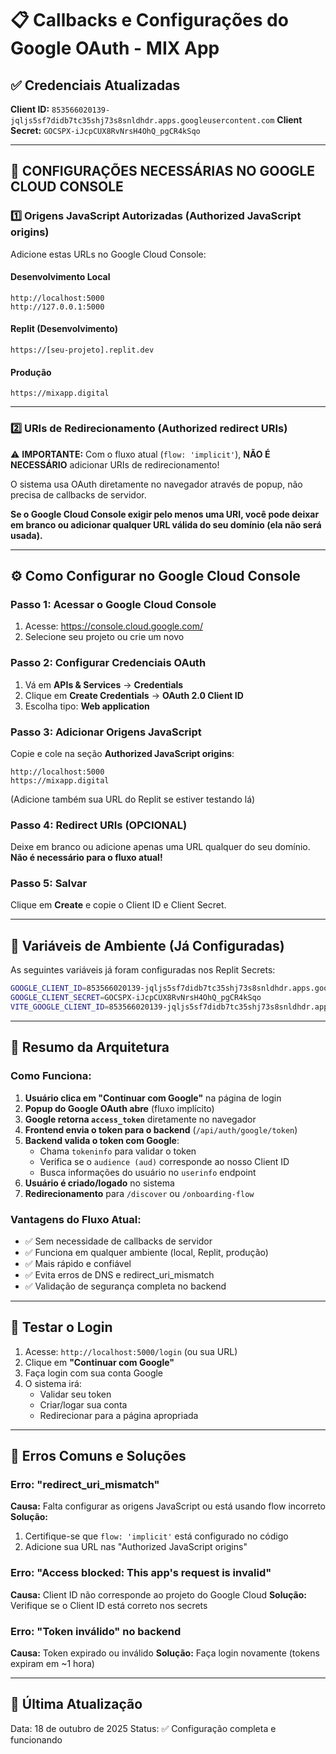 # 📋 Callbacks e Configurações do Google OAuth - MIX App

## ✅ Credenciais Atualizadas

**Client ID:** `853566020139-jqljs5sf7didb7tc35shj73s8snldhdr.apps.googleusercontent.com`
**Client Secret:** `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`

---

## 🔗 CONFIGURAÇÕES NECESSÁRIAS NO GOOGLE CLOUD CONSOLE

### 1️⃣ Origens JavaScript Autorizadas (Authorized JavaScript origins)

Adicione estas URLs no Google Cloud Console:

#### Desenvolvimento Local
```
http://localhost:5000
http://127.0.0.1:5000
```

#### Replit (Desenvolvimento)
```
https://[seu-projeto].replit.dev
```

#### Produção
```
https://mixapp.digital
```

---

### 2️⃣ URIs de Redirecionamento (Authorized redirect URIs)

⚠️ **IMPORTANTE:** Com o fluxo atual (`flow: 'implicit'`), **NÃO É NECESSÁRIO** adicionar URIs de redirecionamento!

O sistema usa OAuth diretamente no navegador através de popup, não precisa de callbacks de servidor.

**Se o Google Cloud Console exigir pelo menos uma URI, você pode deixar em branco ou adicionar qualquer URL válida do seu domínio (ela não será usada).**

---

## ⚙️ Como Configurar no Google Cloud Console

### Passo 1: Acessar o Google Cloud Console
1. Acesse: https://console.cloud.google.com/
2. Selecione seu projeto ou crie um novo

### Passo 2: Configurar Credenciais OAuth
1. Vá em **APIs & Services** → **Credentials**
2. Clique em **Create Credentials** → **OAuth 2.0 Client ID**
3. Escolha tipo: **Web application**

### Passo 3: Adicionar Origens JavaScript
Copie e cole na seção **Authorized JavaScript origins**:
```
http://localhost:5000
https://mixapp.digital
```
(Adicione também sua URL do Replit se estiver testando lá)

### Passo 4: Redirect URIs (OPCIONAL)
Deixe em branco ou adicione apenas uma URL qualquer do seu domínio.
**Não é necessário para o fluxo atual!**

### Passo 5: Salvar
Clique em **Create** e copie o Client ID e Client Secret.

---

## 🔐 Variáveis de Ambiente (Já Configuradas)

As seguintes variáveis já foram configuradas nos Replit Secrets:

```bash
GOOGLE_CLIENT_ID=853566020139-jqljs5sf7didb7tc35shj73s8snldhdr.apps.googleusercontent.com
GOOGLE_CLIENT_SECRET=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
VITE_GOOGLE_CLIENT_ID=853566020139-jqljs5sf7didb7tc35shj73s8snldhdr.apps.googleusercontent.com
```

---

## 📝 Resumo da Arquitetura

### Como Funciona:
1. **Usuário clica em "Continuar com Google"** na página de login
2. **Popup do Google OAuth abre** (fluxo implícito)
3. **Google retorna `access_token`** diretamente no navegador
4. **Frontend envia o token para o backend** (`/api/auth/google/token`)
5. **Backend valida o token com Google**:
   - Chama `tokeninfo` para validar o token
   - Verifica se o `audience (aud)` corresponde ao nosso Client ID
   - Busca informações do usuário no `userinfo` endpoint
6. **Usuário é criado/logado** no sistema
7. **Redirecionamento** para `/discover` ou `/onboarding-flow`

### Vantagens do Fluxo Atual:
- ✅ Sem necessidade de callbacks de servidor
- ✅ Funciona em qualquer ambiente (local, Replit, produção)
- ✅ Mais rápido e confiável
- ✅ Evita erros de DNS e redirect_uri_mismatch
- ✅ Validação de segurança completa no backend

---

## 🧪 Testar o Login

1. Acesse: `http://localhost:5000/login` (ou sua URL)
2. Clique em **"Continuar com Google"**
3. Faça login com sua conta Google
4. O sistema irá:
   - Validar seu token
   - Criar/logar sua conta
   - Redirecionar para a página apropriada

---

## 🚨 Erros Comuns e Soluções

### Erro: "redirect_uri_mismatch"
**Causa:** Falta configurar as origens JavaScript ou está usando flow incorreto
**Solução:** 
1. Certifique-se que `flow: 'implicit'` está configurado no código
2. Adicione sua URL nas "Authorized JavaScript origins"

### Erro: "Access blocked: This app's request is invalid"
**Causa:** Client ID não corresponde ao projeto do Google Cloud
**Solução:** Verifique se o Client ID está correto nos secrets

### Erro: "Token inválido" no backend
**Causa:** Token expirado ou inválido
**Solução:** Faça login novamente (tokens expiram em ~1 hora)

---

## 📅 Última Atualização
Data: 18 de outubro de 2025
Status: ✅ Configuração completa e funcionando

